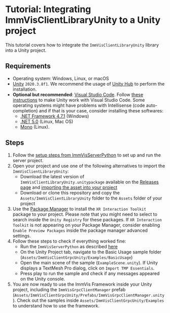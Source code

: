# Tutorial:  Integrating ImmVisClientLibraryUnity to a Unity project
This tutorial covers how to integrate the `ImmVisClientLibraryUnity` library into a Unity project.

## Requirements

- Operating system: Windows, Linux, or macOS
- [Unity](https://unity.com/) `2020.3.8f1`. We recommend the usage of [Unity Hub](https://docs.unity3d.com/Manual/GettingStartedInstallingHub.html) to perform the installation.
- **Optional but recommended**: [Visual Studio Code](https://code.visualstudio.com/). Follow [these instructions](https://code.visualstudio.com/docs/other/unity) to make Unity work with Visual Studio Code. Some operating systems might have problems with Intellisense (code auto-completion) and if that is your case, consider installing these softwares: 
    - [.NET Framework 4.7.1](https://dotnet.microsoft.com/download/dotnet-framework/net471) (Windows)
    - [.NET 5.0](https://dotnet.microsoft.com/download) (Linux, Mac OS)
    - [Mono](https://www.mono-project.com/download/stable/#download-lin) (Linux).

## Steps

1. Follow the [setup steps from ImmVisServerPython](https://github.com/imdavi/ImmVisServerPython/blob/main/docs/tutorial_setup.md) to set up and run the server project.
1. Open your project and use one of the following alternatives to import the `ImmVisClientLibraryUnity`:
    - Download the latest version of `ImmVisClientLibraryUnity.unitypackage` available on the [Releases page](https://github.com/imdavi/immvis-client-grpc-unity/releases) and [importing the asset into your project](https://docs.unity3d.com/Manual/AssetPackagesImport.html)
    - Download or clone this repository and copy the `Assets/ImmVisClientLibraryUnity` folder to the `Assets` folder of your project
1. Use the [Package Manager](https://docs.unity3d.com/Manual/upm-ui.html) to install the `XR Interaction Toolkit` package to your project. Please note that you might need to select to search inside the `Unity Registry` for these packages. If `XR Interaction Toolkit` is not appearing on your Package Manager, consider enabling `Enable Preview Packages` inside the package manager advanced settings.
1. Follow these steps to check if everything worked fine:
    - Run the `ImmVisServerPython` as described [here](https://github.com/imdavi/ImmVisServerPython/blob/main/docs/tutorial_setup.md#running-immvis-server)
    - On the Unity Project tab, navigate to the Basic Usage sample folder (`Assets/ImmVisClientGrpcUnity/Examples/BasicUsage`)
    - Open the main scene of the sample (`ExampleScene.unity`). If Unity displays a TextMesh Pro dialog, click on `Import TMP Essentials`.
    - Press play to run the sample and check if any messages appeared on the Unity console.
1. You are now ready to use the ImmVis Framework inside your Unity project, including the `ImmVisGrpcClientManager` prefab (`Assets/ImmVisClientGrpcUnity/Prefabs/ImmVisGrpcClientManager.unity`). Check out the samples inside `Assets/ImmVisClientGrpcUnity/Examples` to understand how to use the framework.
